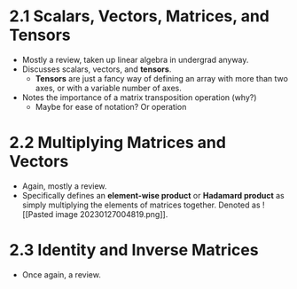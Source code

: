 # 2.1 Scalars, Vectors, Matrices, and Tensors
- Mostly a review, taken up linear algebra in undergrad anyway.
- Discusses scalars, vectors, and **tensors**.
	- **Tensors** are just a fancy way of defining an array with more than two axes, or with a variable number of axes.
- Notes the importance of a matrix transposition operation (why?)
	- Maybe for ease of notation? Or operation

# 2.2 Multiplying Matrices and Vectors
- Again, mostly a review.
- Specifically defines an **element-wise product** or **Hadamard product** as simply multiplying the elements of matrices together. Denoted as ![[Pasted image 20230127004819.png]].

# 2.3 Identity and Inverse Matrices
- Once again, a review.